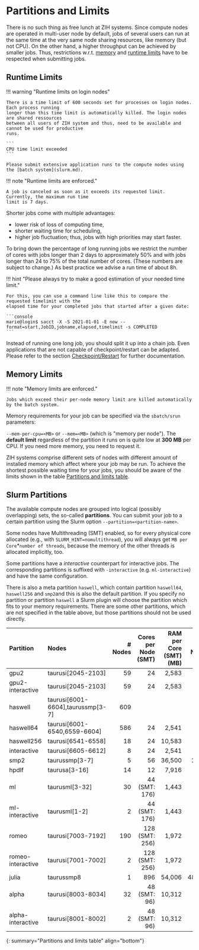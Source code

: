 # Partitions and Limits

There is no such thing as free lunch at ZIH systems. Since compute nodes are operated in multi-user
node by default, jobs of several users can run at the same time at the very same node sharing
resources, like memory (but not CPU). On the other hand, a higher throughput can be achieved by
smaller jobs. Thus, restrictions w.r.t. [memory](#memory-limits) and
[runtime limits](#runtime-limits) have to be respected when submitting jobs.

## Runtime Limits

!!! warning "Runtime limits on login nodes"

    There is a time limit of 600 seconds set for processes on login nodes. Each process running
    longer than this time limit is automatically killed. The login nodes are shared ressources
    between all users of ZIH system and thus, need to be available and cannot be used for productive
    runs.

    ```
    CPU time limit exceeded
    ```

    Please submit extensive application runs to the compute nodes using the [batch system](slurm.md).

!!! note "Runtime limits are enforced."

    A job is canceled as soon as it exceeds its requested limit. Currently, the maximum run time
    limit is 7 days.

Shorter jobs come with multiple advantages:

- lower risk of loss of computing time,
- shorter waiting time for scheduling,
- higher job fluctuation; thus, jobs with high priorities may start faster.

To bring down the percentage of long running jobs we restrict the number of cores with jobs longer
than 2 days to approximately 50% and with jobs longer than 24 to 75% of the total number of cores.
(These numbers are subject to change.) As best practice we advise a run time of about 8h.

!!! hint "Please always try to make a good estimation of your needed time limit."

    For this, you can use a command line like this to compare the requested timelimit with the
    elapsed time for your completed jobs that started after a given date:

    ```console
    marie@login$ sacct -X -S 2021-01-01 -E now --format=start,JobID,jobname,elapsed,timelimit -s COMPLETED
    ```

Instead of running one long job, you should split it up into a chain job. Even applications that are
not capable of checkpoint/restart can be adapted. Please refer to the section
[Checkpoint/Restart](../jobs_and_resources/checkpoint_restart.md) for further documentation.

## Memory Limits

!!! note "Memory limits are enforced."

    Jobs which exceed their per-node memory limit are killed automatically by the batch system.

Memory requirements for your job can be specified via the `sbatch/srun` parameters:

`--mem-per-cpu=<MB>` or `--mem=<MB>` (which is "memory per node"). The **default limit** regardless
of the partition it runs on is quite low at **300 MB** per CPU. If you need more memory, you need
to request it.

ZIH systems comprise different sets of nodes with different amount of installed memory which affect
where your job may be run. To achieve the shortest possible waiting time for your jobs, you should
be aware of the limits shown in the table [Partitions and limits table](../jobs_and_resources/partitions_and_limits.md#slurm-partitions).

## Slurm Partitions

The available compute nodes are grouped into logical (possibly overlapping) sets, the so-called
**partitions**. You can submit your job to a certain partition using the Slurm option
`--partition=<partition-name>`.

Some nodes have Multithreading (SMT) enabled, so for every physical core allocated
(e.g., with `SLURM_HINT=nomultithread`), you will always get `MB per Core`*`number of threads`,
because the memory of the other threads is allocated implicitly, too.

Some partitions have a *interactive* counterpart for interactive jobs. The corresponding partitions
is suffixed with `-interactive` (e.g. `ml-interactive`) and have the same configuration.

There is also a meta partition `haswell`, which contain partition `haswell64`,
`haswell256` and `smp2`and this is also the default partition. If you specify no partition or
partition `haswell` a Slurm plugin will choose the partition which fits to your memory requirements.
There are some other partitions, which are not specified in the table above, but those partitions
should not be used directly.

<!-- partitions_and_limits_table -->
| Partition | Nodes | # Nodes | Cores per Node (SMT) | RAM per Core (SMT) (MB) | RAM per Node (MB) | GPUs per Node |
|:--------|:------|--------:|---------------:|------------:|------------:|--------------:|
| gpu2 | taurusi[2045-2103] | 59 | 24 | 2,583 | 62,000 | 4 |
| gpu2-interactive | taurusi[2045-2103] | 59 | 24 | 2,583 | 62,000 | 4 |
| haswell | taurusi[6001-6604],taurussmp[3-7] | 609 |  |  |  |  |
| haswell64 | taurusi[6001-6540,6559-6604] | 586 | 24 | 2,541 | 61,000 | none |
| haswell256 | taurusi[6541-6558] | 18 | 24 | 10,583 | 254,000 | none |
| interactive | taurusi[6605-6612] | 8 | 24 | 2,541 | 61,000 | none |
| smp2 | taurussmp[3-7] | 5 | 56 | 36,500 | 2,044,000 | none |
| hpdlf | taurusa[3-16] | 14 | 12 | 7,916 | 95,000 | 3 |
| ml | taurusml[3-32] | 30 | 44 (SMT: 176) | 1,443 | 254,000 | 6 |
| ml-interactive | taurusml[1-2] | 2 | 44 (SMT: 176) | 1,443 | 254,000 | 6 |
| romeo | taurusi[7003-7192] | 190 | 128 (SMT: 256) | 1,972 | 505,000 | none |
| romeo-interactive | taurusi[7001-7002] | 2 | 128 (SMT: 256) | 1,972 | 505,000 | none |
| julia | taurussmp8 | 1 | 896 | 54,006 | 48,390,000 | none |
| alpha | taurusi[8003-8034] | 32 | 48 (SMT: 96) | 10,312 | 990,000 | 8 |
| alpha-interactive | taurusi[8001-8002] | 2 | 48 (SMT: 96) | 10,312 | 990,000 | 8 |
{: summary="Partitions and limits table" align="bottom"}
